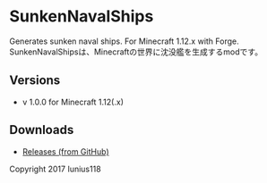 # SunkenNavalShips
Generates sunken naval ships. For Minecraft 1.12.x with Forge.  
SunkenNavalShipsは、Minecraftの世界に沈没艦を生成するmodです。

## Versions
- v 1.0.0 for Minecraft 1.12(.x)

## Downloads
- [Releases (from GitHub)](https://github.com/Iunius118/SunkenNavalShips/releases)

Copyright 2017 Iunius118

